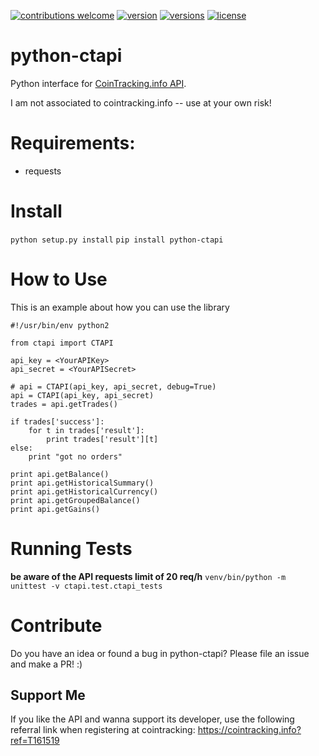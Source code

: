 [![contributions welcome](https://img.shields.io/badge/contributions-welcome-brightgreen.svg?style=flat)](https://github.com/tbl42/python-ctapi/issues)
[![version](https://img.shields.io/pypi/v/python-ctapi.svg?colorB=brightgreen)](https://pypi.python.org/pypi/python-ctapi)
[![versions](https://img.shields.io/pypi/pyversions/python-ctapi.svg)](123)
[![license](https://img.shields.io/pypi/l/python-ctapi.svg)](https://github.com/tbl42/python-ctapi/blob/master/LICENSE)

# python-ctapi
Python interface for [CoinTracking.info API](https://cointracking.info/api/api.php).

I am not associated to cointracking.info -- use at your own risk!

# Requirements:
* requests

# Install
`python setup.py install`
`pip install python-ctapi`

# How to Use
This is an example about how you can use the library

```
#!/usr/bin/env python2

from ctapi import CTAPI

api_key = <YourAPIKey>
api_secret = <YourAPISecret>

# api = CTAPI(api_key, api_secret, debug=True)
api = CTAPI(api_key, api_secret)
trades = api.getTrades()

if trades['success']:
    for t in trades['result']:
        print trades['result'][t]
else:
    print "got no orders"

print api.getBalance()
print api.getHistoricalSummary()
print api.getHistoricalCurrency()
print api.getGroupedBalance()
print api.getGains()
```

# Running Tests
**be aware of the API requests limit of 20 req/h**
`venv/bin/python -m unittest -v ctapi.test.ctapi_tests`

# Contribute
Do you have an idea or found a bug in python-ctapi? Please file an issue and make a PR! :)

## Support Me
If you like the API and wanna support its developer, use the following referral link when registering at cointracking: https://cointracking.info?ref=T161519
